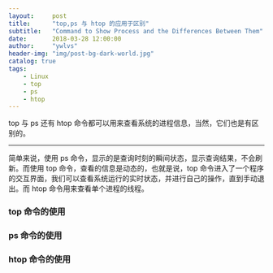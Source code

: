 ```yaml
---
layout:     post
title:      "top,ps 与 htop 的应用于区别"
subtitle:   "Command to Show Process and the Differences Between Them"
date:       2018-03-28 12:00:00
author:     "ywlvs"
header-img: "img/post-bg-dark-world.jpg"
catalog: true
tags:
    - Linux
    - top
    - ps
    - htop
---
```


top 与 ps 还有 htop 命令都可以用来查看系统的进程信息，当然，它们也是有区别的。

---

简单来说，使用 ps 命令，显示的是查询时刻的瞬间状态，显示查询结果，不会刷新。而使用 top 命令，查看的信息是动态的，也就是说，top 命令进入了一个程序的交互界面，我们可以查看系统运行的实时状态，并进行自己的操作，直到手动退出。而 htop 命令用来查看单个进程的线程。

### top 命令的使用

### ps 命令的使用

### htop 命令的使用
